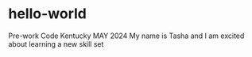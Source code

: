 # hello-world
Pre-work Code Kentucky MAY 2024
My name is Tasha and I am excited about learning a new skill set
